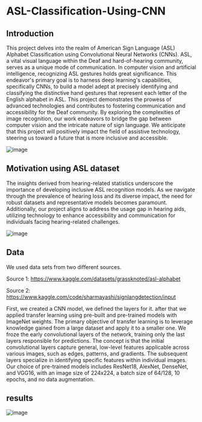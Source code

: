 # ASL-Classification-Using-CNN

## Introduction
This project delves into the realm of American Sign Language (ASL) Alphabet Classification using Convolutional Neural Networks (CNNs). ASL, a vital visual language within the Deaf and hard-of-hearing community, serves as a unique mode of communication. In computer vision and artificial intelligence, recognizing ASL gestures holds great significance. This endeavor's primary goal is to harness deep learning's capabilities, specifically CNNs, to build a model adept at precisely identifying and classifying the distinctive hand gestures that represent each letter of the English alphabet in ASL. This project demonstrates the prowess of advanced technologies and contributes to fostering communication and accessibility for the Deaf community. By exploring the complexities of image recognition, our work endeavors to bridge the gap between computer vision and the intricate nature of sign language. We anticipate that this project will positively impact the field of assistive technology, steering us toward a future that is more inclusive and accessible.

![image](https://github.com/user-attachments/assets/07da6432-2536-470e-b796-a5c9c7e21c97)

## Motivation using ASL dataset
The insights derived from hearing-related statistics underscore the importance of developing inclusive ASL recognition models. As we navigate through the prevalence of hearing loss and its diverse impact, the need for robust datasets and representative models becomes paramount. Additionally, our project aligns to address the usage gap in hearing aids, utilizing technology to enhance accessibility and communication for individuals facing hearing-related challenges.

![image](https://github.com/user-attachments/assets/f3809a9e-6fae-421b-8aed-345bbac438be)

## Data
We used data sets from two different sources.

Source 1: https://www.kaggle.com/datasets/grassknoted/asl-alphabet

Source 2: https://www.kaggle.com/code/sharmayashi/signlangdetection/input

First, we created a CNN model, we defined the layers for it.
after that we applied transfer learning using pre-built and pre-trained models with ImageNet weights. The primary objective of transfer learning is to leverage knowledge gained from a large dataset and apply it to a smaller one. We froze the early convolutional layers of the network, training only the last layers responsible for predictions. The concept is that the initial convolutional layers capture general, low-level features applicable across various images, such as edges, patterns, and gradients. The subsequent layers specialize in identifying specific features within individual images. Our choice of pre-trained models includes ResNet18, AlexNet, DenseNet, and VGG16, with an image size of 224x224, a batch size of 64/128, 10 epochs, and no data augmentation.

## results
![image](https://github.com/user-attachments/assets/aacb556c-e78e-468c-a9c6-5c4e684e0f8d)
